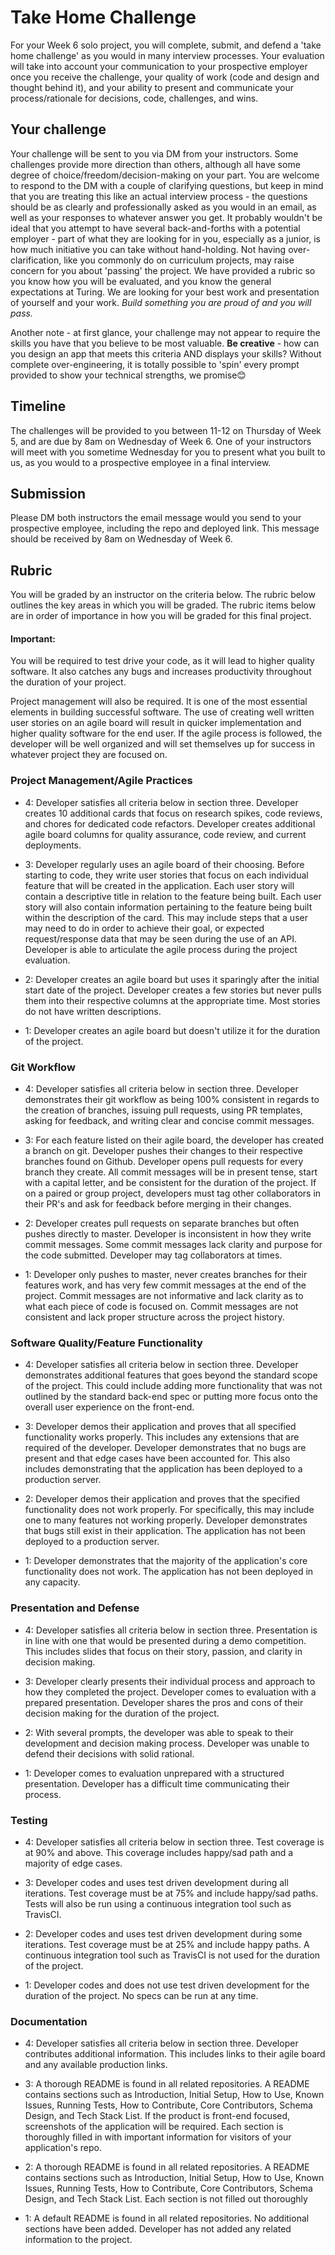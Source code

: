 # Take Home Challenge

For your Week 6 solo project, you will complete, submit, and defend a 'take home challenge' as you would in many interview processes. Your evaluation will take into account your communication to your prospective employer once you receive the challenge, your quality of work (code and design and thought behind it), and your ability to present and communicate your process/rationale for decisions, code, challenges, and wins.

## Your challenge

Your challenge will be sent to you via DM from your instructors. Some challenges provide more direction than others, although all have some degree of choice/freedom/decision-making on your part. You are welcome to respond to the DM with a couple of clarifying questions, but keep in mind that you are treating this like an actual interview process - the questions should be as clearly and professionally asked as you would in an email, as well as your responses to whatever answer you get. It probably wouldn't be ideal that you attempt to have several back-and-forths with a potential employer - part of what they are looking for in you, especially as a junior, is how much initiative you can take without hand-holding. Not having over-clarification, like you commonly do on curriculum projects, may raise concern for you about 'passing' the project. We have provided a rubric so you know how you will be evaluated, and you know the general expectations at Turing. We are looking for your best work and presentation of yourself and your work. _Build something you are proud of and you will pass._

Another note - at first glance, your challenge may not appear to require the skills you have that you believe to be most valuable. **Be creative** - how can you design an app that meets this criteria AND displays your skills? Without complete over-engineering, it is totally possible to 'spin' every prompt provided to show your technical strengths, we promise😊

## Timeline

The challenges will be provided to you between 11-12 on Thursday of Week 5, and are due by 8am on Wednesday of Week 6. One of your instructors will meet with you sometime Wednesday for you to present what you built to us, as you would to a prospective employee in a final interview.

## Submission

Please DM both instructors the email message would you send to your prospective employee, including the repo and deployed link. This message should be received by 8am on Wednesday of Week 6.

## Rubric

You will be graded by an instructor on the criteria below. The rubric below outlines the key areas in which you will be graded. The rubric items below are in order of importance in how you will be graded for this final project.

#### Important:

You will be required to test drive your code, as it will lead to higher quality software. It also catches any bugs and increases productivity throughout the duration of your project.

Project management will also be required. It is one of the most essential elements in building successful software. The use of creating well written user stories on an agile board will result in quicker implementation and higher quality software for the end user. If the agile process is followed, the developer will be well organized and will set themselves up for success in whatever project they are focused on.

### Project Management/Agile Practices

- 4: Developer satisfies all criteria below in section three. Developer creates 10 additional cards that focus on research spikes, code reviews, and chores for dedicated code refactors. Developer creates additional agile board columns for quality assurance, code review, and current deployments.

- 3: Developer regularly uses an agile board of their choosing. Before starting to code, they write user stories that focus on each individual feature that will be created in the application. Each user story will contain a descriptive title in relation to the feature being built. Each user story will also contain information pertaining to the feature being built within the description of the card. This may include steps that a user may need to do in order to achieve their goal, or expected request/response data that may be seen during the use of an API. Developer is able to articulate the agile process during the project evaluation.

- 2: Developer creates an agile board but uses it sparingly after the initial start date of the project. Developer creates a few stories but never pulls them into their respective columns at the appropriate time. Most stories do not have written descriptions.

- 1: Developer creates an agile board but doesn't utilize it for the duration of the project.

### Git Workflow

- 4: Developer satisfies all criteria below in section three. Developer demonstrates their git workflow as being 100% consistent in regards to the creation of branches, issuing pull requests, using PR templates, asking for feedback, and writing clear and concise commit messages.  

- 3: For each feature listed on their agile board, the developer has created a branch on git. Developer pushes their changes to their respective branches found on Github. Developer opens pull requests for every branch they create. All commit messages will be in present tense, start with a capital letter, and be consistent for the duration of the project. If on a paired or group project, developers must tag other collaborators in their PR's and ask for feedback before merging in their changes.

- 2: Developer creates pull requests on separate branches but often pushes directly to master. Developer is inconsistent in how they write commit messages. Some commit messages lack clarity and purpose for the code submitted. Developer may tag collaborators at times.

- 1: Developer only pushes to master, never creates branches for their features work, and has very few commit messages at the end of the project. Commit messages are not informative and lack clarity as to what each piece of code is focused on. Commit messages are not consistent and lack proper structure across the project history.

### Software Quality/Feature Functionality

- 4: Developer satisfies all criteria below in section three. Developer demonstrates additional features that goes beyond the standard scope of the project. This could include adding more functionality that was not outlined by the standard back-end spec or putting more focus onto the overall user experience on the front-end.

- 3: Developer demos their application and proves that all specified functionality works properly. This includes any extensions that are required of the developer. Developer demonstrates that no bugs are present and that edge cases have been accounted for. This also includes demonstrating that the application has been deployed to a production server.

- 2: Developer demos their application and proves that the specified functionality does not work properly. For specifically, this may include one to many features not working properly. Developer demonstrates that bugs still exist in their application. The application has not been deployed to a production server.  

- 1: Developer demonstrates that the majority of the application's core functionality does not work. The application has not been deployed in any capacity.  

### Presentation and Defense

- 4: Developer satisfies all criteria below in section three. Presentation is in line with one that would be presented during a demo competition. This includes slides that focus on their story, passion, and clarity in decision making.

- 3: Developer clearly presents their individual process and approach to how they completed the project. Developer comes to evaluation with a prepared presentation. Developer shares the pros and cons of their decision making for the duration of the project.

- 2: With several prompts, the developer was able to speak to their development and decision making process. Developer was unable to defend their decisions with solid rational.

- 1: Developer comes to evaluation unprepared with a structured presentation. Developer has a difficult time communicating their process.

### Testing

- 4: Developer satisfies all criteria below in section three. Test coverage is at 90% and above. This coverage includes happy/sad path and a majority of edge cases.

- 3: Developer codes and uses test driven development during all iterations. Test coverage must be at 75% and include happy/sad paths. Tests will also be run using a continuous integration tool such as TravisCI.

- 2: Developer codes and uses test driven development during some iterations. Test coverage must be at 25% and include happy paths. A continuous integration tool such as TravisCI is not used for the duration of the project.

- 1: Developer codes and does not use test driven development for the duration of the project. No specs can be run at any time.  

### Documentation

- 4: Developer satisfies all criteria below in section three. Developer contributes additional information. This includes links to their agile board and any available production links.

- 3: A thorough README is found in all related repositories. A README contains sections such as Introduction, Initial Setup, How to Use, Known Issues, Running Tests, How to Contribute, Core Contributors, Schema Design, and Tech Stack List. If the product is front-end focused, screenshots of the application will be required. Each section is thoroughly filled in with important information for visitors of your application's repo.

- 2: A thorough README is found in all related repositories. A README contains sections such as Introduction, Initial Setup, How to Use, Known Issues, Running Tests, How to Contribute, Core Contributors, Schema Design, and Tech Stack List. Each section is not filled out thoroughly

- 1: A default README is found in all related repositories. No additional sections have been added. Developer has not added any related information to the project.
